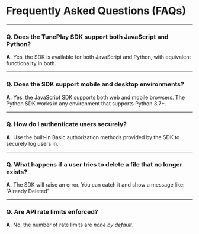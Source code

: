 # Frequently Asked Questions (FAQs)

-----

### Q. Does the TunePlay SDK support both JavaScript and Python?
**A.** Yes, the SDK is available for both JavaScript and Python, with equivalent functionality in both.

-----

### Q. Does the SDK support mobile and desktop environments?
**A.** Yes, the JavaScript SDK supports both web and mobile browsers. The Python SDK works in any environment that supports Python 3.7+.

-----

### Q. How do I authenticate users securely?
**A.** Use the built-in Basic authorization methods provided by the SDK to securely log users in.

-----

### Q. What happens if a user tries to delete a file that no longer exists?
**A.** The SDK will raise an error. You can catch it and show a message like: “Already Deleted”

-----

### Q. Are API rate limits enforced?
**A.** No, the number of rate limits are *none by default*.